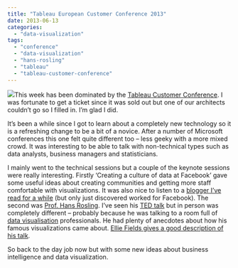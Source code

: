```yaml
---
title: "Tableau European Customer Conference 2013"
date: 2013-06-13
categories: 
  - "data-visualization"
tags: 
  - "conference"
  - "data-visualization"
  - "hans-rosling"
  - "tableau"
  - "tableau-customer-conference"
---
```


[![](http://jamessnape.files.wordpress.com/2013/06/viz.png?w=300)](http://jamessnape.files.wordpress.com/2013/06/viz.png)This week has been dominated by the [Tableau Customer Conference](http://conference.tableausoftware.com/eu/2013/). I was fortunate to get a ticket since it was sold out but one of our architects couldn’t go so I filled in. I’m glad I did.

It’s been a while since I got to learn about a completely new technology so it is a refreshing change to be a bit of a novice. After a number of Microsoft conferences this one felt quite different too – less geeky with a more mixed crowd. It was interesting to be able to talk with non-technical types such as data analysts, business managers and statisticians.

I mainly went to the technical sessions but a couple of the keynote sessions were really interesting. Firstly ‘Creating a culture of data at Facebook’ gave some useful ideas about creating communities and getting more staff comfortable with visualizations. It was also nice to listen to a [blogger I’ve read for a while](http://vizwiz.blogspot.co.uk/) (but only just discovered worked for Facebook). The second was [Prof. Hans Rosling](http://en.wikipedia.org/wiki/Hans_Rosling). I’ve seen his [TED talk](http://www.ted.com/speakers/hans_rosling.html) but in person was completely different – probably because he was talking to a room full of [data visualisation](http://en.wikipedia.org/wiki/Data_visualization "Data visualization") professionals. He had plenty of anecdotes about how his famous visualizations came about. [Ellie Fields gives a good description of his talk](http://www.tableausoftware.com/about/blog/2013/6/legend-flesh-hans-rosling-keynotes-tcceu13-23677).

So back to the day job now but with some new ideas about business intelligence and data visualization.
